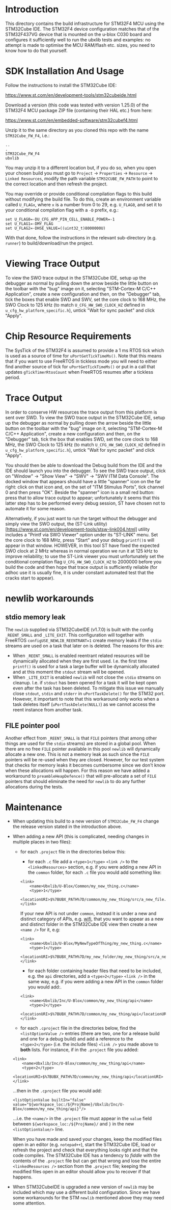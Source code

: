 # Introduction
This directory contains the build infrastructure for STM32F4 MCU using the STM32Cube IDE.  The STM32F4 device configuration matches that of the STM32F437VG device that is mounted on the u-blox C030 board and configures it sufficiently well to run the ubxlib tests and examples: no attempt is made to optimise the MCU RAM/flash etc. sizes, you need to know how to do that yourself.

# SDK Installation And Usage
Follow the instructions to install the STM32Cube IDE:

https://www.st.com/en/development-tools/stm32cubeide.html

Download a version (this code was tested with version 1.25.0) of the STM32F4 MCU package ZIP file (containing their HAL etc.) from here:

https://www.st.com/en/embedded-software/stm32cubef4.html

Unzip it to the same directory as you cloned this repo with the name `STM32Cube_FW_F4`, i.e.:

```
..
.
STM32Cube_FW_F4
ubxlib
```

You may unzip it to a different location but, if you do so, when you open your chosen build you must go to `Project` -> `Properties` -> `Resource` -> `Linked Resources`, modify the path variable `STM32CUBE_FW_PATH` to point to the correct location and then refresh the project.

You may override or provide conditional compilation flags to this build without modifying the build file.  To do this, create an environment variable called `U_FLAGx`, where `x` is a number from 0 to 29, e.g. `U_FLAG0`, and set it to your conditional compilation flag with a `-D` prefix, e.g.:

```
set U_FLAG0=-DU_CFG_APP_PIN_CELL_ENABLE_POWER=-1
set U_FLAG1=-DMY_FLAG
set U_FLAG2=-DHSE_VALUE=((uint32_t)8000000U)
```

With that done, follow the instructions in the relevant sub-directory (e.g. `runner`) to build/download/run the project.

# Viewing Trace Output
To view the SWO trace output in the STM32Cube IDE, setup up the debugger as normal by pulling down the arrow beside the little button on the toolbar with the "bug" image on it, selecting "STM-Cortex-M C/C++ Application", create a new configuration and then, on the "Debugger" tab, tick the boxes that enable SWD and SWV, set the core clock to 168 MHz, the SWO Clock to 125 kHz (to match `U_CFG_HW_SWO_CLOCK_HZ` defined in `u_cfg_hw_platform_specific.h`), untick "Wait for sync packet" and click "Apply".

# Chip Resource Requirements
The SysTick of the STM32F4 is assumed to provide a 1 ms RTOS tick which is used as a source of time for `uPortGetTickTimeMs()`.  Note that this means that if you want to use FreeRTOS in tickless mode you will need to either find another source of tick for `uPortGetTickTimeMs()` or put in a call that updates `gTickTimerRtosCount` when FreeRTOS resumes after a tickless period.

# Trace Output
In order to conserve HW resources the trace output from this platform is sent over SWD.  To view the SWO trace output in the STM32Cube IDE, setup up the debugger as normal by pulling down the arrow beside the little button on the toolbar with the "bug" image on it, selecting "STM-Cortex-M C/C++ Application", create a new configuration and then, on the "Debugger" tab, tick the box that enables SWD, set the core clock to 168 MHz, the SWO Clock to 125 kHz (to match `U_CFG_HW_SWO_CLOCK_HZ` defined in `u_cfg_hw_platform_specific.h`), untick "Wait for sync packet" and click "Apply".

You should then be able to download the Debug build from the IDE and the IDE should launch you into the debugger.  To see the SWD trace output, click on "Window" -> "Show View" -> "SWV" -> "SWV ITM Data Console".  The docked window that appears should have a little "spanner" icon on the far right: click on that icon and, on the set of "ITM Stimulus Ports", tick channel 0 and then press "OK".  Beside the "spanner" icon is a small red button: press that to allow trace output to appear; unfortunately it seems that this latter step has to be performed every debug session, ST have chosen not to automate it for some reason.

Alternatively, if you just want to run the target without the debugger and simply view the SWO output, the (ST-Link utility)[https://www.st.com/en/development-tools/stsw-link004.html] utility includes a "Printf via SWO Viewer" option under its "ST-LINK" menu.  Set the core clock to 168 MHz, press "Start" and your debug `printf()`s will appear in that window.  HOWEVER, in this tool ST have fixed the expected SWO clock at 2 MHz whereas in normal operation we run it at 125 kHz to improve reliability; to use the ST-Link viewer you must unfortunately set the conditional complation flag `U_CFG_HW_SWO_CLOCK_HZ` to 2000000 before you build the code and then hope that trace output is sufficiently reliable (for adhoc use it is usually fine, it is under constant automated test that the cracks start to appear).

# newlib workarounds

## stdio memory leak
The `newlib` supplied via STM32CubeIDE (v1.7.0) is built with the config `_REENT_SMALL` and `_LITE_EXIT`. This configuration will together with FreeRTOS `configUSE_NEWLIB_REENTRANT=1` create memory leaks if the `stdio` streams are used on a task that later on is deleted. The reasons for this are:
* When `_REENT_SMALL` is enabled reentrant related resources will be dynamically allocated when they are first used. I.e. the first time `printf()` is used for a task a large buffer will be dynamically allocated and at this moment the `stdout` stream will be opened.
* When `_LITE_EXIT` is enabled `newlib` will not close the `stdio` streams on cleanup. I.e. if `stdout` has been opened for a task it will be kept open even after the task has been deleted.
To mitigate this issue we manually close `stdout`, `stdin` and `stderr` in `uPortTaskDelete()` for the STM32 port. However, it important to note that this workaround only works when a task deletes itself (`uPortTaskDelete(NULL)`) as we cannot access the reent instance from another task.

## FILE pointer pool
Another effect from `_REENT_SMALL` is that `FILE` pointers (that among other things are used for the `stdio` streams) are stored in a global pool. When there are no free `FILE` pointer available in this pool `newlib` will dynamically allocate a new one. This is not a memory leak as such since the `FILE` pointers will be re-used when they are closed. However, for our test system that checks for memory leaks it becomes cumbersome since we don't know when these allocations will happen. For this reason we have added a workaround to `preambleHeapDefence()` that will pre-allocate a set of `FILE` pointers that should eliminate the need for `newlib` to do any further allocations during the tests.

# Maintenance
- When updating this build to a new version of `STM32Cube_FW_F4` change the release version stated in the introduction above.
- When adding a new API (this is complicated, needing changes in multiple places in two files):
  - for each `.project` file in the directories below this:
    - for each `.c` file add a `<type>1</type>` `<link />` to the `<linkedResources>` section, e.g. if you were adding a new API in the `common` folder, for each `.c` file you would add something like:
    
    ```
    <link>
        <name>Ubxlib/U-Blox/Common/my_new_thing.c</name>
        <type>1</type>
        <locationURI>$%7BUBX_PATH%7D/common/my_new_thing/src/a_new_file.c</locationURI>
    </link>
    ```
    
    If your new API is not under `common`, instead it is under a new and distinct category of APIs, e.g. [wifi](/wifi), that you want to appear as a new and distinct folder in the STM32Cube IDE view then create a new `<name />` for it, e.g:
    
    ```
    <link>
        <name>Ubxlib/U-Blox/MyNewTypeOfThing/my_new_thing.c</name>
        <type>1</type>
        <locationURI>$%7BUBX_PATH%7D/my_new_folder/my_new_thing/src/a_new_file.c</locationURI>
    </link>
    ```
    
    - for each folder containing header files that need to be included, e.g. the `api` directories, add a `<type>2</type>` `<link />` in the same way, e.g. if you were adding a new API in the `common` folder you would add:.
    
    ```
    <link>
        <name>Ubxlib/Inc/U-Blox/common/my_new_thing/api</name>
        <type>2</type>
        <locationURI>$%7BUBX_PATH%7D/common/my_new_thing/api</locationURI>
    </link>
    ```
    
  - for each `.cproject` file in the directories below, find the `<listOptionValue />` entries (there are two, one for a release build and one for a debug build) and add a reference to the `<type>2</type>` (i.e. the include files) `<link />` you made above to **both** lists.  For instance, if in the `.project` file you added:
  
  ```
  <link>
      <name>Ubxlib/Inc/U-Blox/common/my_new_thing/api</name>
      <type>2</type>
      <locationURI>$%7BUBX_PATH%7D/common/my_new_thing/api</locationURI>
  </link>
  ```
  
  ...then in the `.cproject` file you would add:
  
  ```
  <listOptionValue builtIn="false" value="${workspace_loc:/${ProjName}/Ubxlib/Inc/U-Blox/common/my_new_thing/api}"/>
  ```
  
  ...i.e. the `<name/>` in the `.project` file must appear in the `value` field between `${workspace_loc:/${ProjName}/` and `}` in the new `<listOptionValue/>` line.
  
  When you have made and saved your changes, keep the modified files open in an editor (e.g. `notepad++`), start the STM32Cube IDE, load or refresh the project and check that everything looks right and that the code compiles.  The STM32Cube IDE has a tendency to *fiddle* with the contents of the `.project` file but can get that wrong and lose the entire `<linkedResources />` section from the `.project` file; keeping the modified files open in an editor should allow you to recover if that happens.
- When STM32CubeIDE is upgraded a new version of `newlib` may be included which may use a different build configuration. Since we have some workarounds for the STM `newlib` mentioned above they may need some attention.